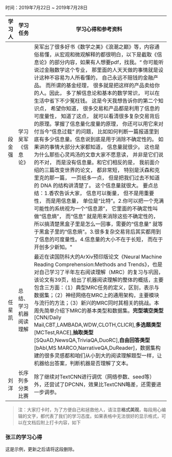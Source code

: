 时间：2019年7月22日 ~ 2019年7月28日

| 学习人  | 学习任务       | 学习心得和参考资料                                |
| ---- | ---------- | ---------------------------------------- |
| 段金强  | 学习 吴军《信息论》 | 吴军出了很多好书《数学之美》《浪潮之巅》等，内容通俗易懂，从宏观和微观解释的都很明白，以下是截取《信息论》的部分内容，如果有人想要pdf，找我。“ 你可能听说过金融数学这个专业， 那里面的人天天做的事情就是设计这种不容易为人所看懂的， 自己永远不赔钱的金融产品。 而所谓的基金经理， 很多就是把这样的产品卖给你的人。因此， 多了解信息论和基本的数学常识， 可以在生活中省下不少冤枉钱。 这是今天我想告诉你的第二个知识点， 希望你知道， 很多交易和产品都是利用了信息的可度量性， 知道了这点， 就可以看清很多复杂交易背后的原理。掌握了信息量化度量的原理， 你还可以用它来对付当今“信息过载” 的问题， 比如如何判断一篇报道里到底有多少信息量。信息说到底是用于消除不确定性的。 如果讲的事情大部分大家都知道， 信息量就很少。 这也是为什么那些心灵鸡汤的文章大家不愿意读， 并非是它们说的不对， 而是没有信息量。和它们相反的是， 我前面介绍的三篇改变世界的论文， 都非常短， 特别是沃森和克里克的那一篇， 一页纸多一点， 但是把我们过去不知道的 DNA 的结构讲清楚了。 这个信息量就很大。 要点总结：1.香农告诉大家， 信息可以衡量， 但不是用重要性， 而是用信息量， 单位是“比特”。2.你可以把一个充满可能性的系统视为一个“信息源”， 它里面的不确定性叫做“信息熵”， 而“信息” 就是用来消除这些不确定性的， 所以搞清楚黑盒子里是怎么一回事，需要的“信息量” 就等于黑盒子里的“信息熵”。3.很多复杂交易背后其实都用到了信息的可度量性。4.信息量的大小不在于长短， 而在于开创多少新知。" |
| 任星凯  | 总结、学习机器阅读理解 | 最近在读国防科大的ArXiv预印版论文《Neural Machine Reading Comprehension:Methods and Trends》，也是对自己学习了半年左右阅读理解（MRC）的复习与巩固，该论文有39页，给出了机器阅读理解的整体的概括，主要包含三方面：（1）典型MRC任务的定义，区别，表示与数据集；（2）神经网络在MRC上的通用架构，主要模块与流行的方法；（3）新兴的MRC同时其相关的挑战。本周先简单介绍下MRC的基本类型和数据集。**完型填空类型**[CNN/Daily Mail,CBT,LAMBADA,WDW,CLOTH,CLICR],**多选题类型**[MCTest,RACE],**抽取类型**[SQuAD,NewsQA,TriviaQA,DuoRC],**自由回答类型**[bAbI,MS MARCO,NarrativeQA,DuReader]，数据集构建的很多灵感都和咱们从小到大的阅读理解题型一样，让机器给出答案，判断机器是否理解了文本。
|刘洋|长序列多分类比赛|除了继续对TextCNN进行调优（网络参数、seed等）外，还尝试了DPCNN，效果比TextCNN略差，还需要进一步调参。|

> 注：大家打卡时，为了方便自己和拯救他人，请注意**格式美观**，每段用心编辑的文字，都代表了我们的学习态度。如果表格中无法很好的显示格式，可以在文档后附上打卡内容，如下

### 张三的学习心得
这是示例，更新之后请将这段删除。
